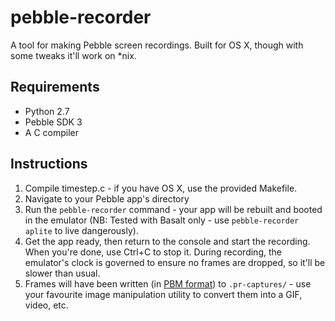 pebble-recorder
===============
A tool for making Pebble screen recordings. Built for OS X, though with some tweaks it'll work on *nix.

## Requirements

- Python 2.7
- Pebble SDK 3
- A C compiler

## Instructions

1. Compile timestep.c - if you have OS X, use the provided Makefile.
1. Navigate to your Pebble app's directory
1. Run the `pebble-recorder` command - your app will be rebuilt and booted in the emulator (NB: Tested with Basalt only - use `pebble-recorder aplite` to live dangerously).
1. Get the app ready, then return to the console and start the recording. When you're done, use Ctrl+C to stop it. During recording, the emulator's clock is governed to ensure no frames are dropped, so it'll be slower than usual.
1. Frames will have been written (in [PBM format](https://en.wikipedia.org/wiki/Netpbm_format)) to `.pr-captures/` - use your favourite image manipulation utility to convert them into a GIF, video, etc.
